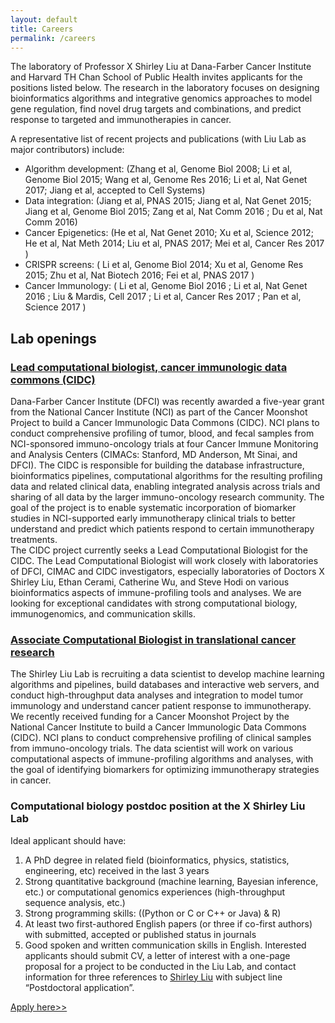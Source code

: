 ```yaml
---
layout: default
title: Careers
permalink: /careers
---
```


The laboratory of Professor X Shirley Liu at Dana-Farber Cancer Institute and Harvard TH Chan School of Public Health invites applicants for the positions listed below. The research in the laboratory focuses on designing bioinformatics algorithms and integrative genomics approaches to model gene regulation, find novel drug targets and combinations, and predict response to targeted and immunotherapies in cancer. <br>

A representative list of recent projects and publications (with Liu Lab as major contributors) include: <br>
- Algorithm development: (Zhang et al, Genome Biol 2008; Li et al, Genome Biol 2015; Wang et al, Genome Res 2016; Li et al, Nat Genet 2017; Jiang et al, accepted to Cell Systems)
- Data integration: (Jiang et al, PNAS 2015; Jiang et al, Nat Genet 2015; Jiang et al, Genome Biol 2015; Zang et al, Nat Comm 2016 ; Du et al, Nat Comm 2016)
- Cancer Epigenetics: (He et al, Nat Genet 2010; Xu et al, Science 2012; He et al, Nat Meth 2014; Liu et al, PNAS 2017; Mei et al, Cancer Res 2017 )
- CRISPR screens: ( Li et al, Genome Biol 2014; Xu et al, Genome Res 2015; Zhu et al, Nat Biotech 2016; Fei et al, PNAS 2017 )
- Cancer Immunology: ( Li et al, Genome Biol 2016 ; Li et al, Nat Genet 2016 ; Liu & Mardis, Cell 2017 ; Li et al, Cancer Res 2017 ; Pan et al, Science 2017 )

## Lab openings
### [Lead computational biologist, cancer immunologic data commons (CIDC)](https://careers-dfci.icims.com/jobs/17781/scientist%2c-cancer-immunologic-data-commons-%28liu-lab%29/job?mobile=false&width=1004&height=500&bga=true&needsRedirect=false&jan1offset=-300&jun1offset=-240)
Dana-Farber Cancer Institute (DFCI) was recently awarded a five-year grant from the National Cancer Institute (NCI) as part of the Cancer Moonshot Project to build a Cancer Immunologic Data Commons (CIDC). NCI plans to conduct comprehensive profiling of tumor, blood, and fecal samples from NCI-sponsored immuno-oncology trials at four Cancer Immune Monitoring and Analysis Centers (CIMACs: Stanford, MD Anderson, Mt Sinai, and DFCI). The CIDC is responsible for building the database infrastructure, bioinformatics pipelines, computational algorithms for the resulting profiling data and related clinical data, enabling integrated analysis across trials and sharing of all data by the larger immuno-oncology research community. The goal of the project is to enable systematic incorporation of biomarker studies in NCI-supported early immunotherapy clinical trials to better understand and predict which patients respond to certain immunotherapy treatments. <br>
The CIDC project currently seeks a Lead Computational Biologist for the CIDC. The Lead Computational Biologist will work closely with laboratories of DFCI, CIMAC and CIDC investigators, especially laboratories of Doctors X Shirley Liu, Ethan Cerami, Catherine Wu, and Steve Hodi on various bioinformatics aspects of immune-profiling tools and analyses. We are looking for exceptional candidates with strong computational biology, immunogenomics, and communication skills.

### [Associate Computational Biologist in translational cancer research](https://careers-dfci.icims.com/jobs/18700/associate-computational-biologist%2c-liu-lab/job?mobile=false&width=986&height=500&bga=true&needsRedirect=false&jan1offset=-300&jun1offset=-240)
The Shirley Liu Lab is recruiting a data scientist to develop machine learning algorithms and pipelines, build databases and interactive web servers, and conduct high-throughput data analyses and integration to model tumor immunology and understand cancer patient response to immunotherapy. We recently received funding for a Cancer Moonshot Project by the National Cancer Institute to build a Cancer Immunologic Data Commons (CIDC). NCI plans to conduct comprehensive profiling of clinical samples from immuno-oncology trials. The data scientist will work on various computational aspects of immune-profiling algorithms and analyses, with the goal of identifying biomarkers for optimizing immunotherapy strategies in cancer.

### Computational biology postdoc position at the X Shirley Liu Lab
Ideal applicant should have: <br>
1. A PhD degree in related field (bioinformatics, physics, statistics, engineering, etc) received in the last 3 years
2. Strong quantitative background (machine learning, Bayesian inference, etc.) or computational genomics experiences (high-throughput sequence analysis, etc.)
3. Strong programming skills: ((Python or C or C++ or Java) & R)
4. At least two first-authored English papers (or three if co-first authors) with submitted, accepted or published status in journals
5. Good spoken and written communication skills in English. 
Interested applicants should submit CV, a letter of interest with a one-page proposal for a project to be conducted in the Liu Lab, and contact information for three references to [Shirley Liu](mailto:xsliu@ds.dfci.harvard.edu) with subject line “Postdoctoral application”.

[Apply here>>](mailto:xsliu@ds.dfci.harvard.edu)

